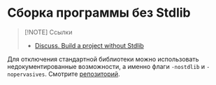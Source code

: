 # Сборка программы без Stdlib

> [!NOTE] Ссылки
> - [Discuss. Build a project without Stdlib](https://discuss.ocaml.org/t/build-a-project-without-stdlib/15374)

Для отключения стандартной библиотеки можно использовать недокументированные возможности, 
а именно флаги `-nostdlib` и `-nopervasives`. Смотрите [репозиторий](https://github.com/dx3mod/ocaml-without-stdlib).